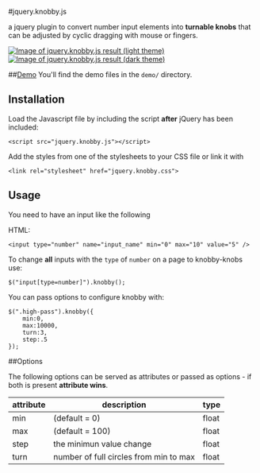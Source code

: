 #jquery.knobby.js

a jquery plugin to convert number input elements into **turnable knobs** that can be adjusted by cyclic dragging with mouse or fingers.

[![Image of jquery.knobby.js result (light theme)](http://codeblock.at/wp-content/uploads/2015/04/knobby-bright.png)](http://codeblock.at/jquery-knobby/demo/) [![Image of jquery.knobby.js result (dark theme)](http://codeblock.at/wp-content/uploads/2015/04/knobby-dark.png)](http://codeblock.at/jquery-knobby/demo/dark.html)


##[Demo](http://codeblock.at/jquery-knobby/demo/)
You'll find the demo files in the `demo/` directory.

## Installation 

Load the Javascript file by including the script **after** jQuery has been included:

    <script src="jquery.knobby.js"></script>


Add the styles from one of the stylesheets to your CSS file or link it with

    <link rel="stylesheet" href="jquery.knobby.css">



## Usage

You need to have an input like the following

HTML:

    <input type="number" name="input_name" min="0" max="10" value="5" />



To change **all** inputs with the `type` of `number` on a page to knobby-knobs use:

    $("input[type=number]").knobby();
    
You can pass options to configure knobby with: 

    $(".high-pass").knobby({
        min:0,
        max:10000,
        turn:3,
        step:.5
    });

##Options

The following options can be served as attributes or passed as options - if both is present **attribute wins**.

|attribute | description    |  type |
|-----|-----|-----|
| min | (default = 0)    | float |
| max | (default = 100)  | float |
| step | the minimun value change | float |
| turn | number of full circles from min to max | float |

